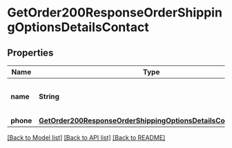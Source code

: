 # GetOrder200ResponseOrderShippingOptionsDetailsContact

## Properties
Name | Type | Description | Notes
------------ | ------------- | ------------- | -------------
**name** | **String** | Nombre del contacto del comercio | [optional] 
**phone** | [**GetOrder200ResponseOrderShippingOptionsDetailsContactPhone**](GetOrder200ResponseOrderShippingOptionsDetailsContactPhone.md) |  | [optional] 

[[Back to Model list]](../README.md#documentation-for-models) [[Back to API list]](../README.md#documentation-for-api-endpoints) [[Back to README]](../README.md)


